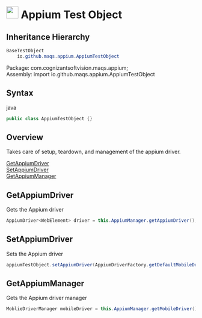 # <img src="resources/MAQS.jpg" height="32" width="32"> Appium Test Object

## Inheritance Hierarchy
```java
BaseTestObject
    io.github.maqs.appium.AppiumTestObject
```
Package: com.cognizantsoftvision.maqs.appium;  
Assembly: import io.github.maqs.appium.AppiumTestObject

## Syntax
java
```java
public class AppiumTestObject {}
```

## Overview
Takes care of setup, teardown, and management of the appium driver.

[GetAppiumDriver](#GetAppiumDriver)  
[SetAppiumDriver](#SetAppiumDriver)  
[GetAppiumManager](#GetAppiumManager)     

## GetAppiumDriver
Gets the Appium driver
```java
AppiumDriver<WebElement> driver = this.AppiumManager.getAppiumDriver();
```

## SetAppiumDriver
Sets the Appium driver
```java
appiumTestObject.setAppiumDriver(AppiumDriverFactory.getDefaultMobileDriver());
```

## GetAppiumManager
Gets the Appium driver manager
```java
MoblieDriverManager mobileDriver = this.AppiumManager.getMobileDriver();
```